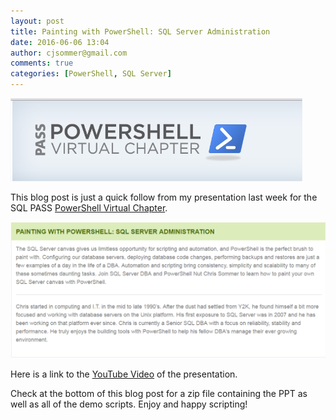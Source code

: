 ```yaml
---
layout: post
title: Painting with PowerShell: SQL Server Administration
date: 2016-06-06 13:04
author: cjsommer@gmail.com
comments: true
categories: [PowerShell, SQL Server]
---
```

<a href="http://powershell.sqlpass.org/" target="_blank"><img alt='' class='alignright size-full wp-image-1286 ' src='/img/2016/06/img_5755ab6319cab.png' /></a>

This blog post is just a quick follow from my presentation last week for the SQL PASS <a href="http://powershell.sqlpass.org/" target="_blank">PowerShell Virtual Chapter</a>.

<a href="http://powershell.sqlpass.org/Home.aspx?EventID=4872" target="_blank"><img alt='' class='alignnone size-full wp-image-1287 ' src='/img/2016/06/img_5755abcee01da.png' /></a>

Here is a link to the <a href="https://www.youtube.com/watch?v=I-HHDG8iQ0E&feature=youtu.be" target="_blank">YouTube Video</a> of the presentation.

Check at the bottom of this blog post for a zip file containing the PPT as well as all of the demo scripts. Enjoy and happy scripting!
